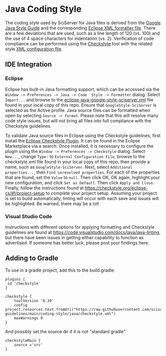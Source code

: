 # Java Coding Style

The coding style used by SciServer for Java files is derived from the [Google Java Style
Guide](https://google.github.io/styleguide/javaguide.html) and the corresponding [Eclipse XML formatter
file](https://github.com/google/styleguide/blob/gh-pages/eclipse-java-google-style.xml).  There are a few deviations
that are used, such as a line length of 120 (vs. 100) and the use of 4 space characters for indentation (vs. 2).
Verification of code compliance can be performed using the [Checkstyle](https://checkstyle.org/) tool with the related
style [XML configuration
file](https://github.com/sciserver/sciserver-guidelines/blob/main/coding-style/java/checkstyle.xml).

## IDE Integration

### Eclipse
Eclipse has built-in Java formatting support, which can be accessed via the `Window -> Preferences -> Java -> Code 
Style -> Formatter` dialog.  Select `Import...` and browse to the
[eclipse-java-google-style-sciserver.xml](https://github.com/sciserver/sciserver-guidelines/blob/main/coding-style/java/eclipse-java-google-style-sciserver.xml)
file found in your local copy of this repo.  Ensure that `GoogleStyle-SciServer` is selected as the Active profile.
Java source files can be formatted when open by selecting `Source -> Format`.  Please note that this will resolve many
code style issues, but will not bring all files into full compliance with the Checkstyle guidelines.

To validate Java source files in Eclipse using the Checkstyle guidelines, first install the [Eclipse Checkstyle
Plugin](https://checkstyle.org/eclipse-cs/).  It can be found in the Eclipse Marketplace via a search.  Once installed,
it is necessary to configure the plugin using the `Window -> Preferences -> Checkstyle` dialog.  Select `New...`,
change `Type:` to `External Configuration File`, browse to the checkstyle.xml file found in your local copy of this
repo, then provide a name, such as `GoogleStyle-SciServer`.  Next, select `Additional properties...`, then `Find
unresolved properties`.  For each of the properties that are found, set the `Value` to `null`.  Then click OK, OK
again, highlight your new configuration, and click `Set as Default`.  Then click `Apply and Close`.  Finally, follow
the instructions found at https://checkstyle.org/eclipse-cs/#!/project-setup to complete your project setup.  Assuming
your project is set to build automatically, linting will occur with each save and issues will be highlighted.  Be
warned, there may be a lot!

### Visual Studio Code
Instructions with different options for applying formatting and Checkstyle guidelines are found at
https://code.visualstudio.com/docs/java/java-linting, but there have been issues in getting either capability to
function as advertised.  If someone has better luck, please post your findings here.

## Adding to Gradle

To use in a gradle project, add this to the build.gradle:

```
plugins {
 id 'checkstyle'
}

checkstyle {
    toolVersion '8.39'
    config project.resources.text.fromUri("https://raw.githubusercontent.com/sciserver/sciserver-guidelines/main/coding-style/java/checkstyle.xml")
    maxWarnings 0
}
```

And possibly set the source dir if it is not "standard gradle"

```
checkstyleMain {
    source ='src'
}
```

